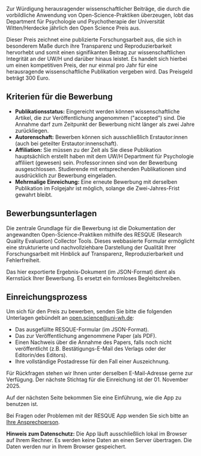 Zur Würdigung herausragender wissenschaftlicher Beiträge, die durch die vorbildliche Anwendung von Open-Science-Praktiken überzeugen, lobt das Department für Psychologie und Psychotherapie der Universität Witten/Herdecke jährlich den Open Science Preis aus.

Dieser Preis zeichnet eine publizierte Forschungsarbeit aus, die sich in besonderem Maße durch ihre Transparenz und Reproduzierbarkeit hervorhebt und somit einen signifikanten Beitrag zur wissenschaftlichen Integrität an der UW/H und darüber hinaus leistet. Es handelt sich hierbei um einen kompetitiven Preis, der nur einmal pro Jahr für eine herausragende wissenschaftliche Publikation vergeben wird. Das Preisgeld beträgt 300 Euro.

## Kriterien für die Bewerbung

- **Publikationsstatus:** Eingereicht werden können wissenschaftliche Artikel, die zur Veröffentlichung angenommen ("accepted") sind. Die Annahme darf zum Zeitpunkt der Bewerbung nicht länger als zwei Jahre zurückliegen.
- **Autorenschaft:** Bewerben können sich ausschließlich Erstautor:innen (auch bei geteilter Erstautor:innenschaft).
- **Affiliation:** Sie müssen zu der Zeit als Sie diese Publikation hauptsächlich erstellt haben mit dem UW/H Department für Psychologie affiliiert (gewesen) sein. Professor:innen sind von der Bewerbung ausgeschlossen. Studierende mit entsprechenden Publikationen sind ausdrücklich zur Bewerbung eingeladen.
- **Mehrmalige Einreichung:** Eine erneute Bewerbung mit derselben Publikation im Folgejahr ist möglich, solange die Zwei-Jahres-Frist gewahrt bleibt.

## Bewerbungsunterlagen

Die zentrale Grundlage für die Bewerbung ist die Dokumentation der angewandten Open-Science-Praktiken mithilfe des RESQUE (Research Quality Evaluation) Collector Tools. Dieses webbasierte Formular ermöglicht eine strukturierte und nachvollziehbare Darstellung der Qualität Ihrer Forschungsarbeit mit Hinblick auf Transparenz, Reproduzierbarkeit und Fehlerfreiheit.

Das hier exportierte Ergebnis-Dokument (im JSON-Format) dient als Kernstück Ihrer Bewerbung. Es ersetzt ein formloses Begleitschreiben.

## Einreichungsprozess
Um sich für den Preis zu bewerben, senden Sie bitte die folgenden Unterlagen gebündelt an [open.science@uni-wh.de](mailto:open.science@uni-wh.de):
- Das ausgefüllte RESQUE-Formular (im JSON-Format).
- Das zur Veröffentlichung angenommene Paper (als PDF).
- Einen Nachweis über die Annahme des Papers, falls noch nicht veröffentlicht (z.B. Bestätigungs-E-Mail des Verlags oder der Editorin/des Editors).
- Ihre vollständige Postadresse für den Fall einer Auszeichnung.


Für Rückfragen stehen wir Ihnen unter derselben E-Mail-Adresse gerne zur Verfügung.
Der nächste Stichtag für die Einreichung ist der 01. November 2025.

Auf der nächsten Seite bekommen Sie eine Einführung, wie die App zu benutzen ist.

Bei Fragen oder Problemen mit der RESQUE App wenden Sie sich bitte an [Ihre Ansprechperson](mailto:ruben.lennartz@uni-wh.de).

**Hinweis zum Datenschutz:** Die App läuft ausschließlich lokal im Browser auf Ihrem Rechner. Es werden keine Daten an einen Server übertragen. Die Daten werden nur in Ihrem Browser gespeichert.
